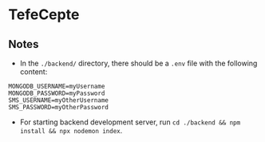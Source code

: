 # TefeCepte

## Notes

 - In the `./backend/` directory, there should be a `.env` file with the following content:
 ```
MONGODB_USERNAME=myUsername
MONGODB_PASSWORD=myPassword
SMS_USERNAME=myOtherUsername
SMS_PASSWORD=myOtherPassword
 ```
 - For starting backend development server, run `cd ./backend && npm install && npx nodemon index`.
